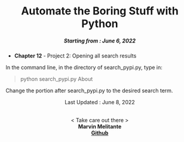 <h1 align="center"> 
Automate the Boring Stuff with Python
</h1>
<h5 align="center">
Starting from : June 6, 2022
</h5>

- <b>Chapter 12</b> - Project 2: Opening all search results

<p>In the command line, in the directory of search_pypi.py, type in:</p>

<blockquote>    python search_pypi.py About</blockquote>

<p>Change the portion after search_pypi.py to the desired search term.</p>

<p align="center">
Last Updated : June 8, 2022
</p>

<p align="center">

<br>
< Take care out there >
<br>
<b>Marvin Melitante<b>
<br>
<a href="https://github.com/mK-zero">Github</a>
</p>
